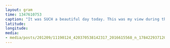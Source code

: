 ```yaml
---
layout: gram
time: 1347610753
caption: "It was SUCH a beautiful day today. This was my view during the Power Plant Fuel Transfer."
latitude: 
longitude: 
media:
- media/posts/201209/11190124_420370538142317_2016615568_n_17842293712000351.jpg
---
```

